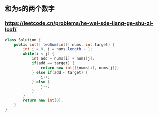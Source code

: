 ## 和为s的两个数字
### https://leetcode.cn/problems/he-wei-sde-liang-ge-shu-zi-lcof/
```java
class Solution {
    public int[] twoSum(int[] nums, int target) {
        int i = 0, j = nums.length - 1;
        while(i < j) {
            int add = nums[i] + nums[j];
            if(add == target) {
                return new int[]{nums[i], nums[j]};
            } else if(add < target) {
                i++;
            } else {
                j--;
            }
        }
        return new int[0];
    }
}
```

